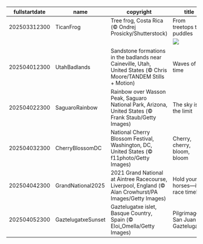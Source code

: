 |fullstartdate|name|copyright|title|image|
|--|--|--|--|--|
202503312300|TicanFrog|Tree frog, Costa Rica (© Ondrej Prosicky/Shutterstock)|From treetops to puddles|![](/en-GB/2025/04/202503312300TicanFrog.jpg)|
||||![](/en-GB/2025/04/.jpg)|
202504012300|UtahBadlands|Sandstone formations in the badlands near Caineville, Utah, United States (© Chris Moore/TANDEM Stills + Motion)|Waves of time|![](/en-GB/2025/04/202504012300UtahBadlands.jpg)|
202504022300|SaguaroRainbow|Rainbow over Wasson Peak, Saguaro National Park, Arizona, United States (© Frank Staub/Getty Images)|The sky is the limit|![](/en-GB/2025/04/202504022300SaguaroRainbow.jpg)|
202504032300|CherryBlossomDC|National Cherry Blossom Festival, Washington, DC, United States (© f11photo/Getty Images)|Cherry, cherry, bloom, bloom|![](/en-GB/2025/04/202504032300CherryBlossomDC.jpg)|
202504042300|GrandNational2025|2021 Grand National at Aintree Racecourse, Liverpool, England (© Alan Crowhurst/PA Images/Getty Images)|Hold your horses—it's race time!|![](/en-GB/2025/04/202504042300GrandNational2025.jpg)|
202504052300|GaztelugatxeSunset|Gaztelugatxe islet, Basque Country, Spain (© Eloi_Omella/Getty Images)|Pilgrimage to San Juan de Gaztelugatxe|![](/en-GB/2025/04/202504052300GaztelugatxeSunset.jpg)|
